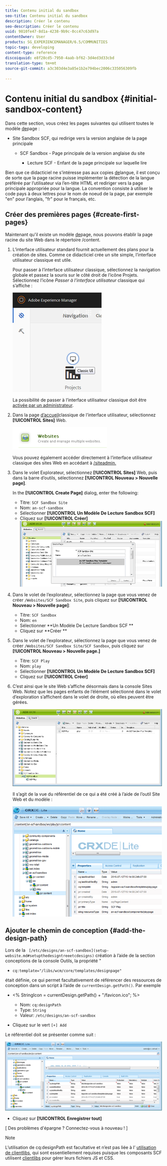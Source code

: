 ```yaml
---
title: Contenu initial du sandbox
seo-title: Contenu initial du sandbox
description: Créer le contenu
seo-description: Créer le contenu
uuid: 9810fe47-8d1a-4238-9b9c-0cc47c63d97a
contentOwner: User
products: SG_EXPERIENCEMANAGER/6.5/COMMUNITIES
topic-tags: developing
content-type: reference
discoiquuid: e8f28cd5-7950-4aab-bf62-3d4ed3d33cbd
translation-type: tm+mt
source-git-commit: a3c303d4e3a85e1b2e794bec2006c335056309fb

---
```



# Contenu initial du sandbox {#initial-sandbox-content}

Dans cette section, vous créez les pages suivantes qui utilisent toutes le modèle [de](initial-app.md#createthepagetemplate)page :

* Site Sandbox SCF, qui redirige vers la version anglaise de la page principale

   * SCF Sandbox - Page principale de la version anglaise du site

      * Lecture SCF - Enfant de la page principale sur laquelle lire

Bien que ce didacticiel ne s’intéresse pas aux copies [de](../../help/sites-administering/tc-prep.md)langue, il est conçu de sorte que la page racine puisse implémenter la détection de la langue préférée par l’utilisateur via l’en-tête HTML et rediriger vers la page principale appropriée pour la langue. La convention consiste à utiliser le code pays à deux lettres pour le nom de noeud de la page, par exemple &quot;en&quot; pour l’anglais, &quot;fr&quot; pour le français, etc.

## Créer des premières pages {#create-first-pages}

Maintenant qu&#39;il existe un modèle [de](initial-app.md#createthepagetemplate)page, nous pouvons établir la page racine du site Web dans le répertoire /content.

1. L’interface utilisateur standard fournit actuellement des plans pour la création de sites. Comme ce didacticiel crée un site simple, l’interface utilisateur classique est utile.

   Pour passer à l’interface utilisateur classique, sélectionnez la navigation globale et passez la souris sur le côté droit de l’icône Projets. Sélectionnez l’icône *Passer à l’interface utilisateur* classique qui s’affiche :

   ![chlimage_1-36](assets/chlimage_1-36.png)

   La possibilité de passer à l’interface utilisateur classique doit être [activée par un administrateur](../../help/sites-administering/enable-classic-ui.md).

1. Dans la page [d’accueil](http://localhost:4502/welcome.html)classique de l’interface utilisateur, sélectionnez **[!UICONTROL Sites]** Web.

   ![chlimage_1-37](assets/chlimage_1-37.png)

   Vous pouvez également accéder directement à l’interface utilisateur classique des sites Web en accédant à [/siteadmin.](http://localhost:4502/siteadmin)

1. Dans le volet Explorateur, sélectionnez **[!UICONTROL Sites]** Web, puis dans la barre d’outils, sélectionnez **[!UICONTROL Nouveau > Nouvelle page]**.

   In the **[!UICONTROL Create Page]** dialog, enter the following:

   * Titre: `SCF Sandbox Site`
   * Nom: `an-scf-sandbox`
   * Sélectionner **[!UICONTROL Un Modèle De Lecture Sandbox SCF]**
   * Cliquez sur **[!UICONTROL Créer]**
   ![chlimage_1-38](assets/chlimage_1-38.png)

1. Dans le volet de l’explorateur, sélectionnez la page que vous venez de créer `/Websites/SCF Sandbox Site`, puis cliquez sur **[!UICONTROL Nouveau > Nouvelle page]**:

   * Titre: `SCF Sandbox`
   * Nom: `en`
   * Sélectionner **Un Modèle De Lecture Sandbox SCF **
   * Cliquez sur **Créer **

1. Dans le volet de l’explorateur, sélectionnez la page que vous venez de créer `/Websites/SCF Sandbox Site/SCF Sandbox`, puis cliquez sur **[!UICONTROL Nouveau > Nouvelle page.]**

   * Titre: `SCF Play`
   * Nom: `play`
   * Sélectionner **[!UICONTROL Un Modèle De Lecture Sandbox SCF]**
   * Cliquez sur **[!UICONTROL Créer]**

1. C’est ainsi que le site Web s’affiche désormais dans la console Sites Web. Notez que les pages enfants de l’élément sélectionné dans le volet d’exploration s’affichent dans le volet de droite, où elles peuvent être gérées.

   ![chlimage_1-39](assets/chlimage_1-39.png)

   Il s’agit de la vue du référentiel de ce qui a été créé à l’aide de l’outil Site Web et du modèle :

   ![chlimage_1-40](assets/chlimage_1-40.png)

## Ajouter le chemin de conception {#add-the-design-path}

Lors de la ` [/etc/designs/an-scf-sandbox](setup-website.md#setupthedesigntreeetcdesigns)` création à l’aide de la section conceptions de la console Outils, la propriété &quot;

* `cq:template="/libs/wcm/core/templates/designpage"`

était définie, ce qui permet facultativement de référencer des ressources de conception dans un script à l’aide de `currentDesign.getPath()`. Par exemple

* &lt;% StringIcon = currentDesign.getPath() + &quot;/favicon.ico&quot;; %>


   * Nom: `cq:designPath`
   * Type: `String`
   * Valeur: `/etc/designs/an-scf-sandbox`

* Cliquez sur le vert `[+] Add`

Le référentiel doit se présenter comme suit :

![chlimage_1-41](assets/chlimage_1-41.png)

* Cliquez sur **[!UICONTROL Enregistrer tout]**

[ Des problèmes d&#39;épargne ? Connectez-vous à nouveau ! ]

>[!NOTE]
>
>L’utilisation de cq:designPath est facultative et n’est pas liée à l’ [utilisation de clientlibs](develop-app.md#includeclientlibsintemplate), qui sont essentiellement requises puisque les composants SCF utilisent [clientlibs](client-customize.md#clientlibs-for-scf) pour gérer leurs fichiers JS et CSS.

